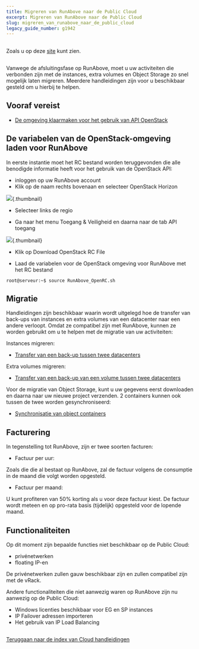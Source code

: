 ```yaml
---
title: Migreren van RunAbove naar de Public Cloud
excerpt: Migreren van RunAbove naar de Public Cloud
slug: migreren_van_runabove_naar_de_public_cloud
legacy_guide_number: g1942
---
```



## 
Zoals u op deze [site](https://www.runabove.com/index.xml) kunt zien. 

## 
Vanwege de afsluitingsfase op RunAbove, moet u uw activiteiten die verbonden zijn met de instances, extra volumes en Object Storage zo snel mogelijk laten migreren. Meerdere handleidingen zijn voor u beschikbaar gesteld om u hierbij te helpen.


## Vooraf vereist

- [De omgeving klaarmaken voor het gebruik van API OpenStack]({legacy}1851)




## De variabelen van de OpenStack-omgeving laden voor RunAbove
In eerste instantie moet het RC bestand worden teruggevonden die alle benodigde informatie heeft voor het gebruik van de OpenStack API: 


- inloggen op uw RunAbove account 
- Klik op de naam rechts bovenaan en selecteer OpenStack Horizon



![](images/img_3038.jpg){.thumbnail}

- Selecteer links de regio

- Ga naar het menu Toegang & Veiligheid en daarna naar de tab API toegang



![](images/img_3039.jpg){.thumbnail}

- Klik op Download OpenStack RC File

- Laad de variabelen voor de OpenStack omgeving voor RunAbove met het RC bestand


```
root@serveur:~$ source RunAbove_OpenRC.sh
```





## Migratie
Handleidingen zijn beschikbaar waarin wordt uitgelegd hoe de transfer van back-ups van instances en extra volumes van een datacenter naar een andere verloopt. 
Omdat ze compatibel zijn met RunAbove, kunnen ze worden gebruikt om u te helpen met de migratie van uw activiteiten: 

Instances migreren:

- [Transfer van een back-up tussen twee datacenters]({legacy}1853)


Extra volumes migreren:

- [Transfer van een back-up van een volume tussen twee datacenters]({legacy}1941)


Voor de migratie van Object Storage, kunt u uw gegevens eerst downloaden en daarna naar uw nieuwe project verzenden. 2 containers kunnen ook tussen de twee worden gesynchroniseerd: 

- [Synchronisatie van object containers]({legacy}1919)




## Facturering
In tegenstelling tot RunAbove, zijn er twee soorten facturen:


- Factuur per uur: 

Zoals die die al bestaat op RunAbove, zal de factuur volgens de consumptie in de maand die volgt worden opgesteld. 


- Factuur per maand: 

U kunt profiteren van 50% korting als u voor deze factuur kiest. De factuur wordt meteen en op pro-rata basis (tijdelijk) opgesteld voor de lopende maand.


## Functionaliteiten
Op dit moment zijn bepaalde functies niet beschikbaar op de Public Cloud: 


- privénetwerken
- floating IP-en


De privénetwerken zullen gauw beschikbaar zijn en zullen compatibel zijn met de vRack. 

Andere functionaliteiten die niet aanwezig waren op RunAbove zijn nu aanwezig op de Public Cloud: 


- Windows licenties beschikbaar voor EG en SP instances
- IP Failover adressen importeren 
- Het gebruik van IP Load Balancing




## 
[Teruggaan naar de index van Cloud handleidingen]({legacy}1785)

